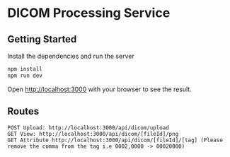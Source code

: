 # DICOM Processing Service

## Getting Started

Install the dependencies and run the server

```bash
npm install
npm run dev
```

Open [http://localhost:3000](http://localhost:3000) with your browser to see the result.

## Routes

```
POST Upload: http://localhost:3000/api/dicom/upload
GET View: http://localhost:3000/api/dicom/[fileId]/png
GET Attribute http://localhost:3000/api/dicom/[fileId]/[tag] (Please remove the comma from the tag i.e 0002,0000 -> 00020000)
```

